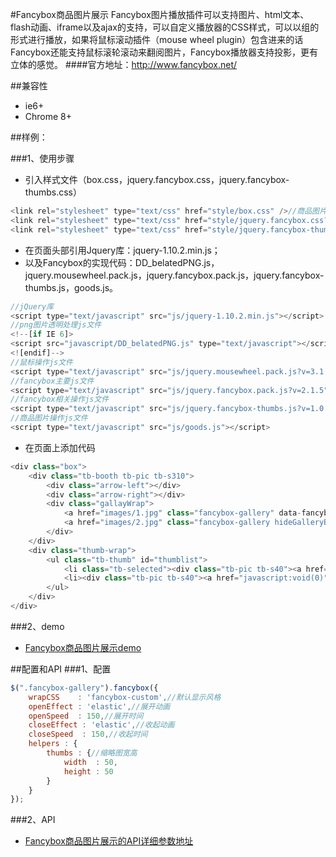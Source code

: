 ﻿#Fancybox商品图片展示
    Fancybox图片播放插件可以支持图片、html文本、flash动画、iframe以及ajax的支持，可以自定义播放器的CSS样式，可以以组的形式进行播放，如果将鼠标滚动插件（mouse wheel plugin）包含进来的话Fancybox还能支持鼠标滚轮滚动来翻阅图片，Fancybox播放器支持投影，更有立体的感觉。
####官方地址：http://www.fancybox.net/

##兼容性

* ie6+
* Chrome 8+

##样例：

###1、使用步骤
* 引入样式文件（box.css，jquery.fancybox.css，jquery.fancybox-thumbs.css）

```javascript
<link rel="stylesheet" type="text/css" href="style/box.css" />//商品图片样式文件
<link rel="stylesheet" type="text/css" href="style/jquery.fancybox.css?v=2.1.5" media="screen" />//fancybox样式文件
<link rel="stylesheet" type="text/css" href="style/jquery.fancybox-thumbs.css?v=1.0.7" />//fancybox相关操作样式文件
```
* 在页面头部引用Jquery库：jquery-1.10.2.min.js；
* 以及Fancybox的实现代码：DD_belatedPNG.js，jquery.mousewheel.pack.js，jquery.fancybox.pack.js，jquery.fancybox-thumbs.js，goods.js。

```javascript
//jQuery库
<script type="text/javascript" src="js/jquery-1.10.2.min.js"></script>
//png图片透明处理js文件
<!--[if IE 6]>
<script src="javascript/DD_belatedPNG.js" type="text/javascript"></script>
<![endif]-->
//鼠标操作js文件
<script type="text/javascript" src="js/jquery.mousewheel.pack.js?v=3.1.3"></script>
//fancybox主要js文件
<script type="text/javascript" src="js/jquery.fancybox.pack.js?v=2.1.5"></script>
//fancybox相关操作js文件
<script type="text/javascript" src="js/jquery.fancybox-thumbs.js?v=1.0.7"></script>
//商品图片操作js文件
<script type="text/javascript" src="js/goods.js"></script>
```

* 在页面上添加代码

```javascript
<div class="box">
    <div class="tb-booth tb-pic tb-s310">
        <div class="arrow-left"></div>
        <div class="arrow-right"></div>
        <div class="gallayWrap">
            <a href="images/1.jpg" class="fancybox-gallery" data-fancybox-group="gallery" title="第一张图"><img src="images/1.jpg" alt=""/></a>
            <a href="images/2.jpg" class="fancybox-gallery hideGalleryBig" data-fancybox-group="gallery" title="第二张图"><img src="images/2.jpg" alt=""/></a>
        </div>
    </div>
    <div class="thumb-wrap">
        <ul class="tb-thumb" id="thumblist">
            <li class="tb-selected"><div class="tb-pic tb-s40"><a href="javascript:void(0)"><img src="images/1.jpg" ></a></div></li>
            <li><div class="tb-pic tb-s40"><a href="javascript:void(0)"><img src="images/2.jpg" ></a></div></li>
        </ul>
    </div>
</div>
```
###2、demo
* [Fancybox商品图片展示demo](http://192.168.14.97:8080/acc/plugin/goodsGallery)

##配置和API
###1、配置
```javascript
$(".fancybox-gallery").fancybox({
	wrapCSS    : 'fancybox-custom',//默认显示风格
	openEffect : 'elastic',//展开动画
	openSpeed  : 150,//展开时间
	closeEffect : 'elastic',//收起动画
	closeSpeed  : 150,//收起时间
	helpers : {
		thumbs : {//缩略图宽高
			width  : 50,
			height : 50
		}
	}
});
```
###2、API
* [Fancybox商品图片展示的API详细参数地址](http://www.fancybox.net/api)








